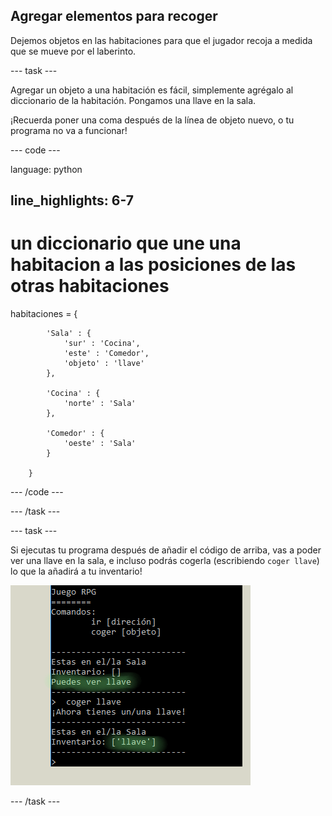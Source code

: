 ## Agregar elementos para recoger

Dejemos objetos en las habitaciones para que el jugador recoja a medida que se mueve por el laberinto.

--- task ---

Agregar un objeto a una habitación es fácil, simplemente agrégalo al diccionario de la habitación. Pongamos una llave en la sala.

¡Recuerda poner una coma después de la línea de objeto nuevo, o tu programa no va a funcionar!

--- code ---

language: python

## line_highlights: 6-7

# un diccionario que une una habitacion a las posiciones de las otras habitaciones

habitaciones = {

            'Sala' : {
                'sur' : 'Cocina',
                'este' : 'Comedor',
                'objeto' : 'llave'
            },
    
            'Cocina' : {
                'norte' : 'Sala'
            },
    
            'Comedor' : {
                'oeste' : 'Sala'
            }
    
        }
    

--- /code ---

--- /task ---

--- task ---

Si ejecutas tu programa después de añadir el código de arriba, vas a poder ver una llave en la sala, e incluso podrás cogerla (escribiendo `coger llave`) lo que la añadirá a tu inventario!

![captura de pantalla](images/rpg-key-test.png)

--- /task ---